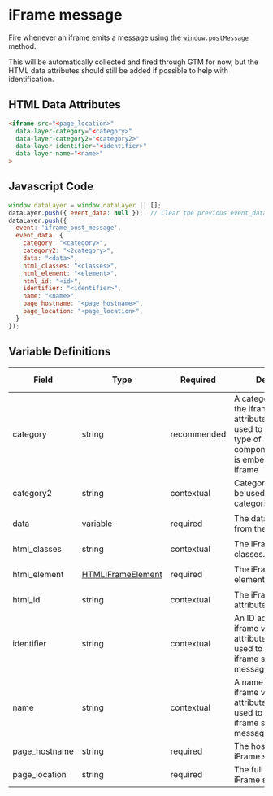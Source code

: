 # iFrame message

Fire whenever an iframe emits a message using the `window.postMessage` method. 

This will be automatically collected and fired through GTM for now, but the HTML data attributes should still be added if possible to help with identification.

## HTML Data Attributes

```html
<iframe src="<page_location>"
  data-layer-category="<category>"
  data-layer-category2="<category2>"
  data-layer-identifier="<identifier>"
  data-layer-name="<name>"
>
```

## Javascript Code

```js
window.dataLayer = window.dataLayer || [];
dataLayer.push({ event_data: null });  // Clear the previous event_data object.
dataLayer.push({
  event: 'iframe_post_message',
  event_data: {
    category: "<category>",
    category2: "<2category>",
    data: "<data>",
    html_classes: "<classes>",
    html_element: "<element>",
    html_id: "<id>",
    identifier: "<identifier>",
    name: "<name>",
    page_hostname: "<page_hostname>",
    page_location: "<page_location>",
  }
});
```

## Variable Definitions

|Field|Type|Required|Description|Example|Pattern|Min Length|Max Length|Minimum|Maximum|Multiple Of|
| --- | --- | --- | --- | --- | --- | --- | --- | --- | --- | --- |
|category|string|recommended|A category added to the iframe via data attributes that can be used to represent what type of component/tool/widget is embedded via the iframe|audio, where to buy, video|
|category2|string|contextual|Categories 2 - 5 can be used to further categorize the iframe|audio, where to buy, video|
|data|variable|required|The data payload sent from the iframe|`{event: 'play', videoName: 'this is a video', videoProvider: 'vimeo'}`|
|html_classes|string|contextual|The iFrame CSS classes.|`audio-embed`|
|html_element|[HTMLIFrameElement](https://developer.mozilla.org/en-US/docs/Web/API/HTMLIFrameElement)|required|The iFrame HTML element.|`<iframe src="neutrogena.com/iframe" ...>`|
|html_id|string|contextual|The iFrame HTML ID attribute.|`hero-video`|
|identifier|string|contextual|An ID added to the iframe via data attributes that can be used to identify which iframe sent the message|`vidyard-video-embed`|
|name|string|contextual|A name added to the iframe via data attributes that can be used to identify which iframe sent the message|`vidyard video embed`|
|page_hostname|string|required|The hostname of the iFrame source.|`vimeo.com`|
|page_location|string|required|The full URL of the iFrame source.|`where-to-buy.co/example`|
